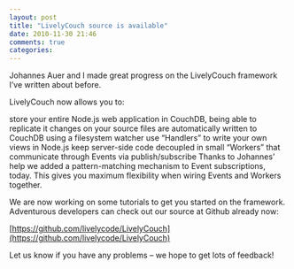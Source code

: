 ```yaml
---
layout: post
title: "LivelyCouch source is available"
date: 2010-11-30 21:46
comments: true
categories: 
---
```

Johannes Auer and I made great progress on the LivelyCouch framework I’ve written about before.

LivelyCouch now allows you to:
<!-- more -->
store your entire Node.js web application in CouchDB, being able to replicate it
changes on your source files are automatically written to CouchDB using a filesystem watcher
use “Handlers” to write your own views in Node.js
keep server-side code decoupled in small “Workers” that communicate through Events via publish/subscribe
Thanks to Johannes’ help we added a pattern-matching mechanism to Event subscriptions, today. This gives you maximum flexibility when wiring Events and Workers together.

We are now working on some tutorials to get you started on the framework.
Adventurous developers can check out our source at Github already now:

[https://github.com/livelycode/LivelyCouch](https://github.com/livelycode/LivelyCouch)

Let us know if you have any problems – we hope to get lots of feedback!